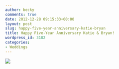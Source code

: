 ```yaml
---
author: becky
comments: true
date: 2012-12-28 09:15:33+00:00
layout: post
slug: happy-five-year-anniversary-katie-bryan
title: Happy Five-Year Anniversary Katie & Bryan!
wordpress_id: 3182
categories:
- Weddings
---
```


[![](http://www.beckyjenson.com/wp-content/uploads/2012/03/blog-December07-00011.jpg)](http://www.beckyjenson.com/wp-content/uploads/2012/03/blog-December07-00011.jpg)

